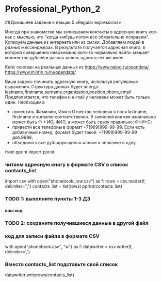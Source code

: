 # Professional_Python_2

##Домашнее задание к лекции 5.«Regular expressions»

Иногда при знакомстве мы записываем контакты в адресную книгу кое-как с мыслью, что "когда-нибудь потом все обязательно поправим". Копируем данные из интернета или из смски. Добавляем людей в разных мессенджерах. В результате получается адресная книга, в которой совершенно невозможно кого-то нормально найти: мешает множество дублей и разная запись одних и тех же имен.

Кейс основан на реальных данных из https://www.nalog.ru/opendata/, https://www.minfin.ru/ru/opendata/

Ваша задача: починить адресную книгу, используя регулярные выражения.
Структура данных будет всегда:
lastname,firstname,surname,organization,position,phone,email
Предполагается, что телефон и e-mail у человека может быть только один.
Необходимо:

* поместить Фамилию, Имя и Отчество человека в поля lastname, firstname и surname соответственно. В записной книжке изначально может быть Ф + ИО, ФИО, а может быть сразу правильно: Ф+И+О;
* привести все телефоны в формат +7(999)999-99-99. Если есть добавочный номер, формат будет такой: +7(999)999-99-99 доб.9999;
* объединить все дублирующиеся записи о человеке в одну.

from pprint import pprint
### читаем адресную книгу в формате CSV в список contacts_list

import csv
with open("phonebook_raw.csv") as f:
  rows = csv.reader(f, delimiter=",")
  contacts_list = list(rows)
pprint(contacts_list)

### TODO 1: выполните пункты 1-3 ДЗ
#### ваш код

### TODO 2: сохраните получившиеся данные в другой файл

### код для записи файла в формате CSV
with open("phonebook.csv", "w") as f:
  datawriter = csv.writer(f, delimiter=',')
 
 ### Вместо contacts_list подставьте свой список
  datawriter.writerows(contacts_list)
